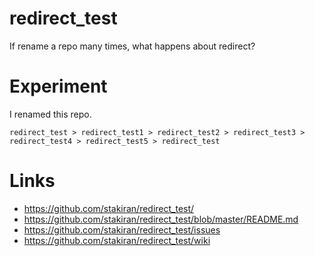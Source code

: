# redirect_test
If rename a repo many times, what happens about redirect?

# Experiment
I renamed this repo.

`redirect_test > redirect_test1 > redirect_test2 > redirect_test3 > redirect_test4 > redirect_test5 > redirect_test`

# Links
- https://github.com/stakiran/redirect_test/
- https://github.com/stakiran/redirect_test/blob/master/README.md
- https://github.com/stakiran/redirect_test/issues
- https://github.com/stakiran/redirect_test/wiki


